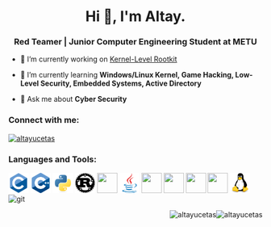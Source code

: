 <h1 align="center">Hi 👋, I'm Altay.</h1>
<h3 align="center">Red Teamer | Junior Computer Engineering Student at METU</h3>

- 🔭 I’m currently working on [Kernel-Level Rootkit](https://github.com/altayucetas/my-rootkit)

- 🌱 I’m currently learning **Windows/Linux Kernel, Game Hacking, Low-Level Security, Embedded Systems, Active Directory**

- 💬 Ask me about **Cyber Security**

<h3 align="left">Connect with me:</h3>
<p align="left">
  <a href="https://linkedin.com/in/altayucetas" target="blank"><img align="center" src="https://raw.githubusercontent.com/rahuldkjain/github-profile-readme-generator/master/src/images/icons/Social/linked-in-alt.svg" alt="altayucetas" height="30" width="40" /></a>
</p>

<h3 align="left">Languages and Tools:</h3>
<p align="left"> 
  <a> <img src="https://raw.githubusercontent.com/devicons/devicon/master/icons/c/c-original.svg" alt="c" width="40" height="40"/> </a> 
  <a> <img src="https://raw.githubusercontent.com/devicons/devicon/master/icons/cplusplus/cplusplus-original.svg" alt="cplusplus" width="40" height="40"/> </a>
  <a> <img src="https://raw.githubusercontent.com/devicons/devicon/master/icons/python/python-original.svg" alt="python" width="40" height="40"/> </a> 
  <a> <img src="https://raw.githubusercontent.com/devicons/devicon/master/icons/rust/rust-original.svg" alt="rust" width="40" height="40"/> </a>
  <a> <img src="https://cdn.jsdelivr.net/gh/devicons/devicon@latest/icons/powershell/powershell-plain.svg" width="40" height="40" /> </a>      
  <a> <img src="https://raw.githubusercontent.com/devicons/devicon/master/icons/java/java-original.svg" alt="java" width="40" height="40"/> </a> 
  <a> <img src="https://cdn.jsdelivr.net/gh/devicons/devicon@latest/icons/raspberrypi/raspberrypi-original.svg" width="40" height="40"/> </a>
  <a> <img src="https://cdn.jsdelivr.net/gh/devicons/devicon@latest/icons/visualstudio/visualstudio-original.svg" width="40" height="40"/> </a>
  <a> <img src="https://cdn.jsdelivr.net/gh/devicons/devicon@latest/icons/jupyter/jupyter-original-wordmark.svg" width="40" height="40"/> </a>
  <a> <img src="https://cdn.jsdelivr.net/gh/devicons/devicon@latest/icons/intellij/intellij-original.svg" width="40" height="40" /> </a>
  <a> <img src="https://raw.githubusercontent.com/devicons/devicon/master/icons/linux/linux-original.svg" alt="linux" width="40" height="40"/> </a>
  <a> <img src="https://www.vectorlogo.zone/logos/git-scm/git-scm-icon.svg" alt="git" width="40" height="40"/> </a> 
</p>

<p>
  <img align="right" src="https://github-readme-streak-stats.herokuapp.com/?user=altayucetas&" alt="altayucetas" />
  <img align="right" src="https://github-readme-stats.vercel.app/api/top-langs?username=altayucetas&show_icons=true&locale=en&layout=compact" alt="altayucetas" height="195"/>
</p>
